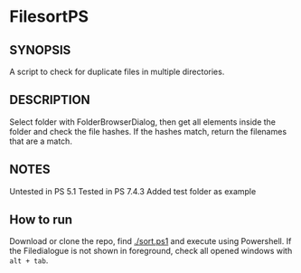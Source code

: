 # FilesortPS

## SYNOPSIS
A script to check for duplicate files in multiple directories.

## DESCRIPTION
Select folder with FolderBrowserDialog, then get all elements inside the folder and check the file hashes.
If the hashes match, return the filenames that are a match.

## NOTES
Untested in PS 5.1
Tested in PS 7.4.3
Added test folder as example

## How to run
Download or clone the repo, find [./sort.ps1](./sort.ps1) and execute using Powershell.
If the Filedialogue is not shown in foreground, check all opened windows with  `alt + tab`.